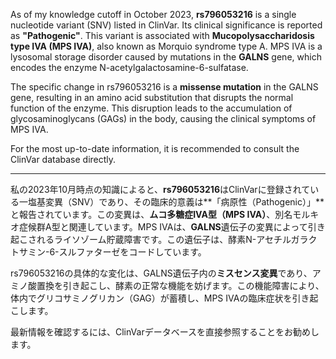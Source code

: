 As of my knowledge cutoff in October 2023, **rs796053216** is a single nucleotide variant (SNV) listed in ClinVar. Its clinical significance is reported as **"Pathogenic"**. This variant is associated with **Mucopolysaccharidosis type IVA (MPS IVA)**, also known as Morquio syndrome type A. MPS IVA is a lysosomal storage disorder caused by mutations in the **GALNS** gene, which encodes the enzyme N-acetylgalactosamine-6-sulfatase.

The specific change in rs796053216 is a **missense mutation** in the GALNS gene, resulting in an amino acid substitution that disrupts the normal function of the enzyme. This disruption leads to the accumulation of glycosaminoglycans (GAGs) in the body, causing the clinical symptoms of MPS IVA.

For the most up-to-date information, it is recommended to consult the ClinVar database directly.

---

私の2023年10月時点の知識によると、**rs796053216**はClinVarに登録されている一塩基変異（SNV）であり、その臨床的意義は**「病原性（Pathogenic）」**と報告されています。この変異は、**ムコ多糖症IVA型（MPS IVA）**、別名モルキオ症候群A型と関連しています。MPS IVAは、**GALNS**遺伝子の変異によって引き起こされるライソゾーム貯蔵障害です。この遺伝子は、酵素N-アセチルガラクトサミン-6-スルファターゼをコードしています。

rs796053216の具体的な変化は、GALNS遺伝子内の**ミスセンス変異**であり、アミノ酸置換を引き起こし、酵素の正常な機能を妨げます。この機能障害により、体内でグリコサミノグリカン（GAG）が蓄積し、MPS IVAの臨床症状を引き起こします。

最新情報を確認するには、ClinVarデータベースを直接参照することをお勧めします。
